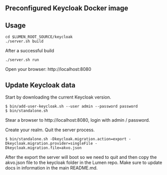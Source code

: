 ## Preconfigured Keycloak Docker image

## Usage

```
cd $LUMEN_ROOT_SOURCE/keycloak
./server.sh build
```

After a successful build
```
./server.sh run
```

Open your browser: http://localhost:8080


## Update Keycloak data

Start by downloading the current Keycloak version.

```
$ bin/add-user-keycloak.sh --user admin --password password
$ bin/standalone.sh
```
Stear a browser to http://localhost:8080, login with admin / password.

Create your realm. Quit the server process.


```
$ bin/standalone.sh -Dkeycloak.migration.action=export -Dkeycloak.migration.provider=singleFile -Dkeycloak.migration.file=akvo.json
```
After the export the server will boot so we need to quit and then copy the akvo.json file to the keycloak folder in the Lumen repo. Make sure to update docs in information in the main README.md.
